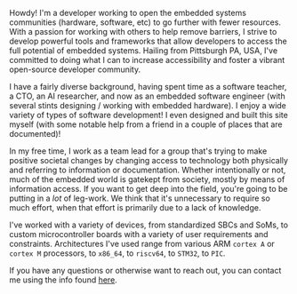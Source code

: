
Howdy! I'm a developer working to open the embedded systems communities (hardware, software, etc)
to go further with fewer resources. With a passion for working with others to help remove barriers,
I strive to develop powerful tools and frameworks that allow developers to access the full
potential of embedded systems. Hailing from Pittsburgh PA, USA, I've committed to doing what I can
to increase accessibility and foster a vibrant open-source developer community.

I have a fairly diverse background, having spent time as a software teacher, a CTO, an AI researcher,
and now as an embedded software engineer (with several stints designing / working with embedded
hardware). I enjoy a wide variety of types of software development! I even designed and built this
site myself (with some notable help from a friend in a couple of places that are documented)!

In my free time, I work as a team lead for a group that's trying to make positive societal changes
by changing access to technology both physically and referring to information or documentation. 
Whether intentionally or not, much of the embedded world is gatekept from society, mostly by means of
information access. If you want to get deep into the field, you're going to be putting in a *lot* of
leg-work. We think that it's unnecessary to require so much effort, when that effort is primarily due
to a lack of knowledge.

I've worked with a variety of devices, from standardized SBCs and SoMs, to custom microcontroller
boards with a variety of user requirements and constraints. Architectures I've used range from
various ARM `cortex A` or `cortex M` processors, to `x86_64`, to `riscv64`, to `STM32`,
to `PIC`. 

If you have any questions or otherwise want to reach out, you can contact me using the info found
[here](/contact).
